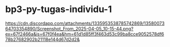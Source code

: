 # bp3-py-tugas-individu-1
https://cdn.discordapp.com/attachments/1335953538785742869/1358007364703354890/Screenshot_From_2025-04-05_10-15-44.png?ex=67f2466a&is=67f0f4ea&hm=61d1d85ff3f463d53c99ba8cce9052578df678b27682902b21118e144d67d2d2&
